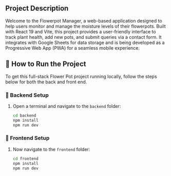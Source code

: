 ## Project Description

Welcome to the Flowerpot Manager, a web-based application designed to help users monitor and manage the moisture levels of their flowerpots. Built with React 19 and Vite, this project provides a user-friendly interface to track plant health, add new pots, and submit queries via a contact form. It integrates with Google Sheets for data storage and is being developed as a Progressive Web App (PWA) for a seamless mobile experience.

## 🚀 How to Run the Project

To get this full-stack Flower Pot project running locally, follow the steps below for both the back and front end.


### 🔧 Backend Setup

1. Open a terminal and navigate to the `backend` folder:

   ```bash
   cd backend
   npm install
   npm run dev
   ```

### 🔧 Frontend Setup

1. Now navigate to the `frontend` folder:

   ```bash
   cd frontend
   npm install
   npm run dev
   ```
